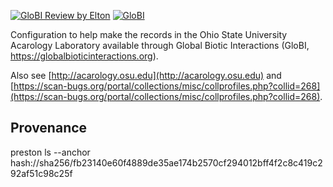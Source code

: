 [![GloBI Review by Elton](../../actions/workflows/review.yml/badge.svg)](../../actions/workflows/review.yml) [![GloBI](http://api.globalbioticinteractions.org/interaction.svg?accordingTo=globi:globalbioticinteractions/osal-ar)](http://globalbioticinteractions.org/?accordingTo=globi:globalbioticinteractions/osal-ar) 


Configuration to help make the records in the Ohio State University Acarology Laboratory available through Global Biotic Interactions (GloBI, https://globalbioticinteractions.org). 

Also see [http://acarology.osu.edu](http://acarology.osu.edu) and [https://scan-bugs.org/portal/collections/misc/collprofiles.php?collid=268](https://scan-bugs.org/portal/collections/misc/collprofiles.php?collid=268).

## Provenance

preston ls --anchor hash://sha256/fb23140e60f4889de35ae174b2570cf294012bff4f2c8c419c292af51c98c25f


